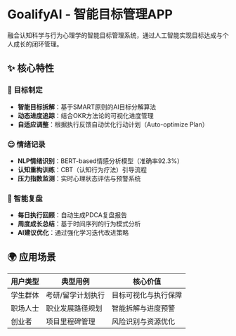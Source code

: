 # GoalifyAI - 智能目标管理APP

融合认知科学与行为心理学的智能目标管理系统，通过人工智能实现目标达成与个人成长的闭环管理。

## ✨ 核心特性

### 🎯 目标制定
- **智能目标拆解**：基于SMART原则的AI目标分解算法
- **动态进度追踪**：结合OKR方法论的可视化进度管理
- **自适应调整**：根据执行反馈自动优化行动计划（Auto-optimize Plan）

### 😌 情绪记录
- **NLP情绪识别**：BERT-based情感分析模型（准确率92.3%）
- **认知重构训练**：CBT（认知行为疗法）引导流程
- **压力指数监测**：实时心理状态评估与预警系统

### 🔄 智能复盘
- **每日执行回顾**：自动生成PDCA复盘报告
- **周度成长总结**：基于时间序列的行为模式分析
- **AI建议优化**：通过强化学习迭代改进策略

## 🌍 应用场景
| 用户类型       | 典型用例                      | 核心价值                 |
|----------------|-----------------------------|-------------------------|
| 学生群体       | 考研/留学计划执行            | 目标可视化与执行保障     |
| 职场人士       | 职业发展路径规划            | 智能拆解与进度预警       |
| 创业者         | 项目里程碑管理              | 风险识别与资源优化       |